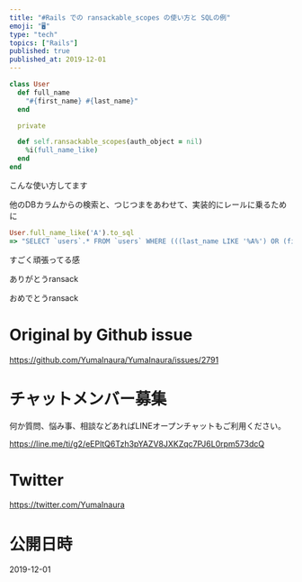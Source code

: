 ```yaml
---
title: "#Rails での ransackable_scopes の使い方と SQLの例"
emoji: "🖥"
type: "tech"
topics: ["Rails"]
published: true
published_at: 2019-12-01
---
```


```rb
class User
  def full_name
    "#{first_name} #{last_name}"
  end

  private

  def self.ransackable_scopes(auth_object = nil)
    %i(full_name_like)
  end
end


```

こんな使い方してます

他のDBカラムからの検索と、つじつまをあわせて、実装的にレールに乗るために

```rb
User.full_name_like('A').to_sql
=> "SELECT `users`.* FROM `users` WHERE (((last_name LIKE '%A%') OR (first_name LIKE '%A%')) OR (CONCAT(`last_name`, `first_name`) LIKE 'A'))"

```

すごく頑張ってる感

ありがとうransack

おめでとうransack

# Original by Github issue

https://github.com/YumaInaura/YumaInaura/issues/2791








<!-- Update From Qiita API -->

# チャットメンバー募集


何か質問、悩み事、相談などあればLINEオープンチャットもご利用ください。

https://line.me/ti/g2/eEPltQ6Tzh3pYAZV8JXKZqc7PJ6L0rpm573dcQ





# Twitter


https://twitter.com/YumaInaura


<!-- Update From Qiita API -->



# 公開日時

2019-12-01
